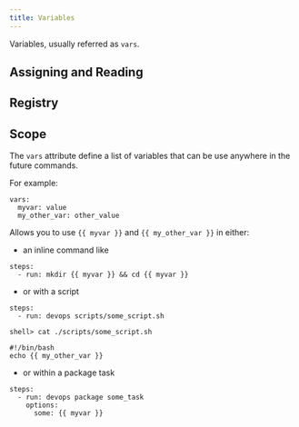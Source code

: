 ```yaml
---
title: Variables
---
```


Variables, usually referred as `vars`.

## Assigning and Reading

## Registry

## Scope

The `vars` attribute define a list of variables that can be use anywhere in the future commands.

For example:

```
vars:
  myvar: value
  my_other_var: other_value
```

Allows you to use `{{ myvar }}` and `{{ my_other_var }}` in either:

- an inline command like

```
steps:
  - run: mkdir {{ myvar }} && cd {{ myvar }}
```

- or with a script

```
steps:
  - run: devops scripts/some_script.sh

shell> cat ./scripts/some_script.sh

#!/bin/bash
echo {{ my_other_var }}
```

- or within a package task

```
steps:
  - run: devops package some_task
    options:
      some: {{ myvar }}
```

